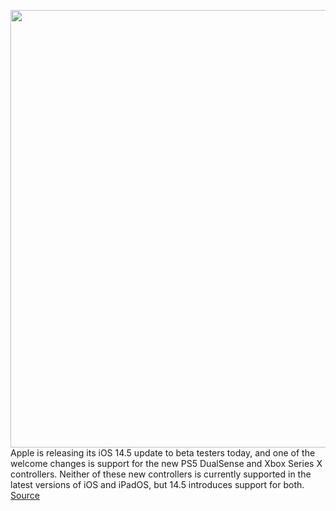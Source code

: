 <img src='https://cdn.vox-cdn.com/thumbor/pb9WODzSJqM0JZ_n65kGEv-rca0=/0x0:2040x1360/1200x800/filters:focal(857x517:1183x843)/cdn.vox-cdn.com/uploads/chorus_image/image/68752377/vpavic_4278_20201030_0234.0.jpg' width='700px' /><br/>
Apple is releasing its iOS 14.5 update to beta testers today, and one of the welcome changes is support for the new PS5 DualSense and Xbox Series X controllers. Neither of these new controllers is currently supported in the latest versions of iOS and iPadOS, but 14.5 introduces support for both.
<a href='https://www.theverge.com/2021/2/1/22260671/ios-14-5-ps5-dualsense-xbox-series-x-controller-support'> Source <a/>